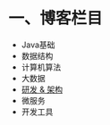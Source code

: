 # 一、博客栏目
- Java基础 <br/>
- 数据结构 <br/>
- 计算机算法 <br/>
- 大数据 <br/>
- [研发 & 架构](https://github.com/iRain93/Blog/projects/3) <br/>
- 微服务 <br/>
- 开发工具 <br/>



